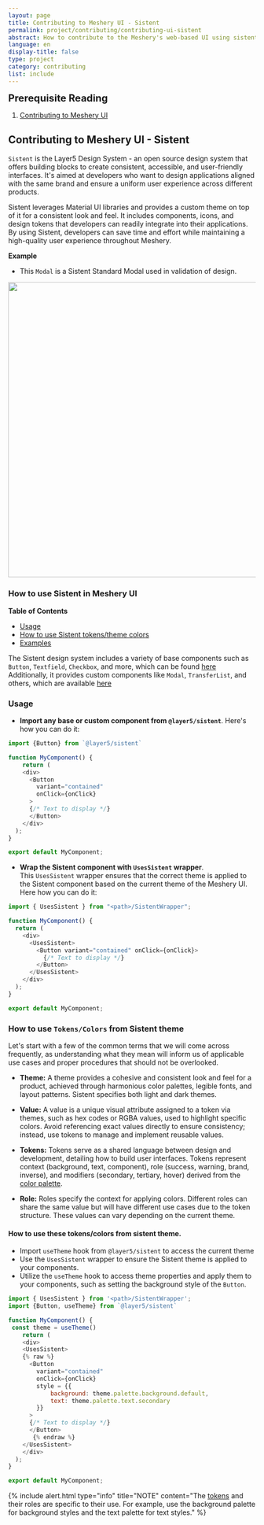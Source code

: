 ```yaml
---
layout: page
title: Contributing to Meshery UI - Sistent
permalink: project/contributing/contributing-ui-sistent
abstract: How to contribute to the Meshery's web-based UI using sistent design system.
language: en
display-title: false
type: project
category: contributing
list: include
---
```


<div class="prereqs"><p><strong style="font-size: 20px;">Prerequisite Reading</strong></p>
  <ol><li><a href="contributing-ui">Contributing to Meshery UI</a></li></ol>
</div>

## <a name="contributing-ui-sistent">Contributing to Meshery UI - Sistent</a>

`Sistent` is the Layer5 Design System - an open source design system that offers building blocks to create consistent, accessible, and user-friendly interfaces. It's aimed at developers who want to design applications aligned with the same brand and ensure a uniform user experience across different products.

Sistent leverages Material UI libraries and provides a custom theme on top of it for a consistent look and feel. It includes components, icons, and design tokens that developers can readily integrate into their applications. By using Sistent, developers can save time and effort while maintaining a high-quality user experience throughout Meshery.

**Example**

- This `Modal` is a Sistent Standard Modal used in validation of design.

<a href="{{ site.baseurl }}/assets/img/sistent/sistent-modal.png">
<img style= "width: 600px;" src="{{ site.baseurl }}/assets/img/sistent/sistent-modal.png" />
</a>

### How to use Sistent in Meshery UI

**Table of Contents**

- [Usage](#usage)
- [How to use Sistent tokens/theme colors](#how-to-use-tokenscolors-from-sistent-theme)
- [Examples](#examples)

The Sistent design system includes a variety of base components such as `Button`, `Textfield`, `Checkbox`, and more, which can be found [here](https://github.com/layer5io/sistent/tree/master/src/base)
Additionally, it provides custom components like `Modal`, `TransferList`, and others, which are available [here](https://github.com/layer5io/sistent/tree/master/src/custom)

### Usage

- **Import any base or custom component from `@layer5/sistent`**. Here's how you can do it:

```javascript
import {Button} from `@layer5/sistent`

function MyComponent() {
    return (
    <div>
      <Button
        variant="contained"
        onClick={onClick}
      >
      {/* Text to display */}
      </Button>
    </div>
  );
}

export default MyComponent;
```

- **Wrap the Sistent component with `UsesSistent` wrapper**.<br/>
  This `UsesSistent` wrapper ensures that the correct theme is applied to the Sistent component based on the current theme of the Meshery UI.
  Here how you can do it:

```javascript
import { UsesSistent } from "<path>/SistentWrapper";

function MyComponent() {
  return (
    <div>
      <UsesSistent>
        <Button variant="contained" onClick={onClick}>
          {/* Text to display */}
        </Button>
      </UsesSistent>
    </div>
  );
}

export default MyComponent;
```

### How to use `Tokens/Colors` from Sistent theme

Let's start with a few of the common terms that we will come across frequently, as understanding what they mean will inform us of applicable use cases and proper procedures that should not be overlooked.

- **Theme:**
  A theme provides a cohesive and consistent look and feel for a product, achieved through harmonious color palettes, legible fonts, and layout patterns. Sistent specifies both light and dark themes.

- **Value:**
  A value is a unique visual attribute assigned to a token via themes, such as hex codes or RGBA values, used to highlight specific colors. Avoid referencing exact values directly to ensure consistency; instead, use tokens to manage and implement reusable values.

- **Tokens:**
  Tokens serve as a shared language between design and development, detailing how to build user interfaces. Tokens represent context (background, text, component), role (success, warning, brand, inverse), and modifiers (secondary, tertiary, hover) derived from the [color palette](https://github.com/layer5io/sistent/blob/master/src/theme/palette.ts).

- **Role:**
  Roles specify the context for applying colors. Different roles can share the same value but will have different use cases due to the token structure. These values can vary depending on the current theme.

#### How to use these tokens/colors from sistent theme.

- Import `useTheme` hook from `@layer5/sistent` to access the current theme
- Use the `UsesSistent` wrapper to ensure the Sistent theme is applied to your components.
- Utilize the `useTheme` hook to access theme properties and apply them to your components, such as setting the background style of the `Button`.

```javascript
import { UsesSistent } from '<path>/SistentWrapper';
import {Button, useTheme} from `@layer5/sistent`

function MyComponent() {
 const theme = useTheme()
    return (
    <div>
    <UsesSistent>
    {% raw %}
      <Button
        variant="contained"
        onClick={onClick}
        style = {{
            background: theme.palette.background.default,
            text: theme.palette.text.secondary
        }}
      >
      {/* Text to display */}
      </Button>
       {% endraw %}
    </UsesSistent>
    </div>
  );
}

export default MyComponent;
```

{% include alert.html type="info" title="NOTE" content="The <a href='https://github.com/layer5io/sistent/blob/master/src/theme/palette.ts'>tokens</a> and their roles are specific to their use. For example, use the background palette for background styles and the text palette for text styles." %}
